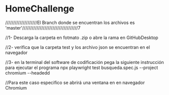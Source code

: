 # HomeChallenge
////////////////////El Branch donde se encuentran los archivos es 'master'///////////////////////////////////7

//1- Descarga la carpeta en fotmato .zip o abre la rama en GitHubDesktop

//2- verifica que la carpeta test y los archivo json se encuentran en el navegador

//3- en la terminal del software de codificación pega la siguiente instrucción para ejecutar el programa npx playwright test busqueda.spec.js --project chromium --headedd

//Para este caso especifico se abrirá una ventana en en navegador Chromium
